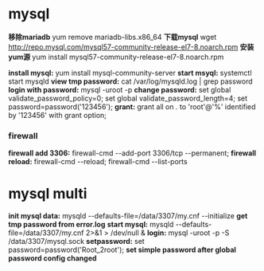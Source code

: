 # mysql
**移除mariadb** yum remove mariadb-libs.x86_64
**下载mysql** wget http://repo.mysql.com/mysql57-community-release-el7-8.noarch.rpm
**安装yum源** yum install mysql57-community-release-el7-8.noarch.rpm
 
 **install mysql:** yum install mysql-community-server
 **start msyql:** systemctl start mysqld
 **view tmp password:** cat /var/log/mysqld.log | grep password
 **login with password:** mysql -uroot -p 
 **change password:** set global validate_password_policy=0; set global validate_password_length=4; set password=password('123456');
 **grant:** grant all on *.* to 'root'@'%' identified by '123456' with grant option;
 
 ### firewall
**firewall add 3306:** firewall-cmd --add-port 3306/tcp --permanent; 
**firewall reload:** firewall-cmd --reload;  firewall-cmd --list-ports


# mysql multi
**init mysql data:** mysqld --defaults-file=/data/3307/my.cnf --initialize   **get tmp password from error.log**
**start mysql:**  mysqld --defaults-file=/data/3307/my.cnf  2>&1 > /dev/null &
**login:** mysql -uroot -p -S /data/3307/mysql.sock
**setpassword:** set password=password('Root_2root');  **set simple password after global password config changed**





